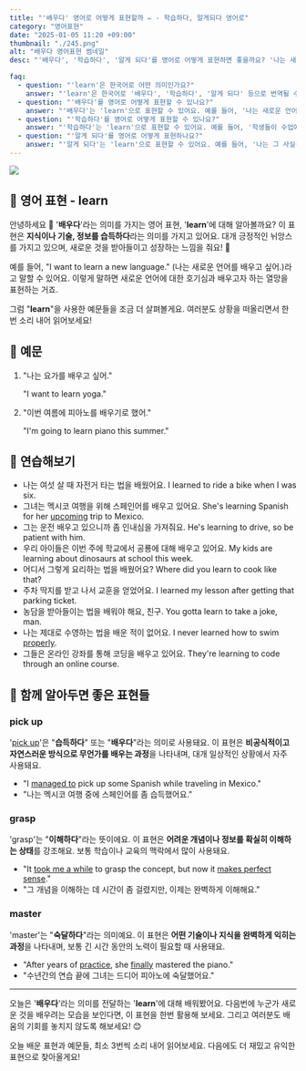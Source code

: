 ```yaml
---
title: "'배우다' 영어로 어떻게 표현할까 ✏️ - 학습하다, 알게되다 영어로"
category: "영어표현"
date: "2025-01-05 11:20 +09:00"
thumbnail: "./245.png"
alt: "배우다 영어표현 썸네일"
desc: "'배우다', '학습하다', '알게 되다'를 영어로 어떻게 표현하면 좋을까요? '나는 새로운 언어를 배우고 있어', '학생들이 수업에서 학습하고 있어'와 같은 문장을 영어로 표현하는 법을 배워봅시다. 다양한 예문을 통해서 연습하고 본인의 표현으로 만들어 보세요."

faq:
  - question: "'learn'은 한국어로 어떤 의미인가요?"
    answer: "'learn'은 한국어로 '배우다', '학습하다', '알게 되다' 등으로 번역될 수 있습니다."
  - question: "'배우다'를 영어로 어떻게 표현할 수 있나요?"
    answer: "'배우다'는 'learn'으로 표현할 수 있어요. 예를 들어, '나는 새로운 언어를 배우고 있어'는 'I am learning a new language'로 말할 수 있어요."
  - question: "'학습하다'를 영어로 어떻게 표현할 수 있나요?"
    answer: "'학습하다'는 'learn'으로 표현할 수 있어요. 예를 들어, '학생들이 수업에서 학습하고 있어'는 'The students are learning in class'로 말할 수 있어요."
  - question: "'알게 되다'를 영어로 어떻게 표현하나요?"
    answer: "'알게 되다'는 'learn'으로 표현할 수 있어요. 예를 들어, '나는 그 사실을 방금 알게 되었어'는 'I just learned that fact'로 표현할 수 있어요."
---
```


![](./245-1.jpg)

## 🌟 영어 표현 - learn

안녕하세요 👋 '**배우다**'라는 의미를 가지는 영어 표현, '**learn**'에 대해 알아볼까요? 이 표현은 **지식이나 기술, 정보를 습득하다**라는 의미를 가지고 있어요. 대개 긍정적인 뉘앙스를 가지고 있으며, 새로운 것을 받아들이고 성장하는 느낌을 줘요! 🌱

예를 들어, "I want to learn a new language." (나는 새로운 언어를 배우고 싶어.)라고 말할 수 있어요. 이렇게 말하면 새로운 언어에 대한 호기심과 배우고자 하는 열망을 표현하는 거죠.

그럼 "**learn**"을 사용한 예문들을 조금 더 살펴볼게요. 여러분도 상황을 떠올리면서 한 번 소리 내어 읽어보세요!

## 📖 예문

1. "나는 요가를 배우고 싶어."

   "I want to learn yoga."

2. "이번 여름에 피아노를 배우기로 했어."

   "I'm going to learn piano this summer."

## 💬 연습해보기

<ul data-interactive-list>
  <li data-interactive-item>
    <span data-toggler>나는 여섯 살 때 자전거 타는 법을 배웠어요.</span>
    <span data-answer>I learned to ride a bike when I was six.</span>
  </li>
  <li data-interactive-item>
    <span data-toggler>그녀는 멕시코 여행을 위해 스페인어를 배우고 있어요.</span>
    <span data-answer>She's learning Spanish for her <a href="/blog/in-english/250.upcoming/">upcoming</a> trip to Mexico.</span>
  </li>
  <li data-interactive-item>
    <span data-toggler>그는 운전 배우고 있으니까 좀 인내심을 가져줘요.</span>
    <span data-answer>He's learning to drive, so be patient with him.</span>
  </li>
  <li data-interactive-item>
    <span data-toggler>우리 아이들은 이번 주에 학교에서 공룡에 대해 배우고 있어요.</span>
    <span data-answer>My kids are learning about dinosaurs at school this week.</span>
  </li>
  <li data-interactive-item>
    <span data-toggler>어디서 그렇게 요리하는 법을 배웠어요?</span>
    <span data-answer>Where did you learn to cook like that?</span>
  </li>
  <li data-interactive-item>
    <span data-toggler>주차 딱지를 받고 나서 교훈을 얻었어요.</span>
    <span data-answer>I learned my lesson after getting that parking ticket.</span>
  </li>
  <li data-interactive-item>
    <span data-toggler>농담을 받아들이는 법을 배워야 해요, 친구.</span>
    <span data-answer>You gotta learn to take a joke, man.</span>
  </li>
  <li data-interactive-item>
    <span data-toggler>나는 제대로 수영하는 법을 배운 적이 없어요.</span>
    <span data-answer>I never learned how to swim <a href="/blog/in-english/422.properly/">properly</a>.</span>
  </li>
  <li data-interactive-item>
    <span data-toggler>그들은 온라인 강좌를 통해 코딩을 배우고 있어요.</span>
    <span data-answer>They're learning to code through an online course.</span>
  </li>
</ul>

## 🤝 함께 알아두면 좋은 표현들

### pick up

'[pick up](/blog/in-english/178.pick-up)'은 "**습득하다**" 또는 "**배우다**"라는 의미로 사용돼요. 이 표현은 **비공식적이고 자연스러운 방식으로 무언가를 배우는 과정**을 나타내며, 대개 일상적인 상황에서 자주 사용돼요.

- "I [managed to](/blog/in-english/175.manage-to/) pick up some Spanish while traveling in Mexico."
- "나는 멕시코 여행 중에 스페인어를 좀 습득했어요."

### grasp

'grasp'는 "**이해하다**"라는 뜻이에요. 이 표현은 **어려운 개념이나 정보를 확실히 이해하는 상태**를 강조해요. 보통 학습이나 교육의 맥락에서 많이 사용돼요.

- "It [took me a while](/blog/in-english/010.take-a-while/) to grasp the concept, but now it [makes perfect sense](/blog/in-english/068.make-sense/)."
- "그 개념을 이해하는 데 시간이 좀 걸렸지만, 이제는 완벽하게 이해해요."

### master

'master'는 "**숙달하다**"라는 의미예요. 이 표현은 **어떤 기술이나 지식을 완벽하게 익히는 과정**을 나타내며, 보통 긴 시간 동안의 노력이 필요할 때 사용돼요.

- "After years of [practice](/blog/in-english/247.practice/), she [finally](/blog/in-english/182.finally/) mastered the piano."
- "수년간의 연습 끝에 그녀는 드디어 피아노에 숙달했어요."

---

오늘은 '**배우다**'라는 의미를 전달하는 '**learn**'에 대해 배워봤어요. 다음번에 누군가 새로운 것을 배우려는 모습을 보인다면, 이 표현을 한번 활용해 보세요. 그리고 여러분도 배움의 기회를 놓치지 않도록 해보세요! 😊

오늘 배운 표현과 예문들, 최소 3번씩 소리 내어 읽어보세요. 다음에도 더 재밌고 유익한 표현으로 찾아올게요!
